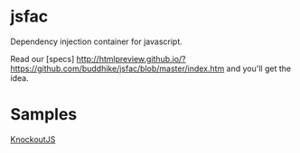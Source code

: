 jsfac
=====
Dependency injection container for javascript.

Read our [specs] http://htmlpreview.github.io/?https://github.com/buddhike/jsfac/blob/master/index.htm and you'll get the idea.

Samples
=======
  [KnockoutJS ](http://htmlpreview.github.io/?https://github.com/buddhike/jsfac/blob/master/index.htm)
